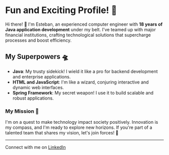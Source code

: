# Fun and Exciting Profile! 🚀

Hi there! 👋 I'm Esteban, an experienced computer engineer with **18 years of Java application development** under my belt. I've teamed up with major financial institutions, crafting technological solutions that supercharge processes and boost efficiency.

## My Superpowers 🛸

- **Java**: My trusty sidekick! I wield it like a pro for backend development and enterprise applications.
- **HTML and JavaScript**: I'm like a wizard, conjuring interactive and dynamic web interfaces.
- **Spring Framework**: My secret weapon! I use it to build scalable and robust applications.

### My Mission 🌟

I'm on a quest to make technology impact society positively. Innovation is my compass, and I'm ready to explore new horizons. If you're part of a talented team that shares my vision, let's join forces! 🚀

---

Connect with me on [LinkedIn](https://www.linkedin.com/in/esteban-ugalde-538b13107/)
